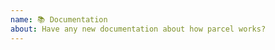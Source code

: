 ```yaml
---
name: 📚 Documentation
about: Have any new documentation about how parcel works?
---
```


<!---
Thanks for filing a pull request 😄 ! Before you submit, please read the following:

⚠️ This is not the docs repo. File an issue/PR here: https://github.com/parcel-bundler/website ⚠️
-->

<!-- Love parcel? Please consider supporting our collective:
👉  https://opencollective.com/parcel/donate -->
